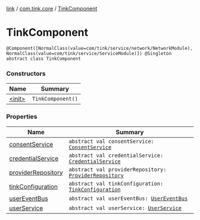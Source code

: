 [link](../../index.md) / [com.tink.core](../index.md) / [TinkComponent](./index.md)

# TinkComponent

`@Component([NormalClass(value=com/tink/service/network/NetworkModule), NormalClass(value=com/tink/service/ServiceModule)]) @Singleton abstract class TinkComponent`

### Constructors

| Name | Summary |
|---|---|
| [&lt;init&gt;](-init-.md) | `TinkComponent()` |

### Properties

| Name | Summary |
|---|---|
| [consentService](consent-service.md) | `abstract val consentService: `[`ConsentService`](../../com.tink.service.consent/-consent-service/index.md) |
| [credentialService](credential-service.md) | `abstract val credentialService: `[`CredentialService`](../../com.tink.service.credential/-credential-service/index.md) |
| [providerRepository](provider-repository.md) | `abstract val providerRepository: `[`ProviderRepository`](../../com.tink.core.provider/-provider-repository/index.md) |
| [tinkConfiguration](tink-configuration.md) | `abstract val tinkConfiguration: `[`TinkConfiguration`](../../com.tink.service.network/-tink-configuration/index.md) |
| [userEventBus](user-event-bus.md) | `abstract val userEventBus: `[`UserEventBus`](../../com.tink.service.authentication/-user-event-bus/index.md) |
| [userService](user-service.md) | `abstract val userService: `[`UserService`](../../com.tink.service.authorization/-user-service/index.md) |
